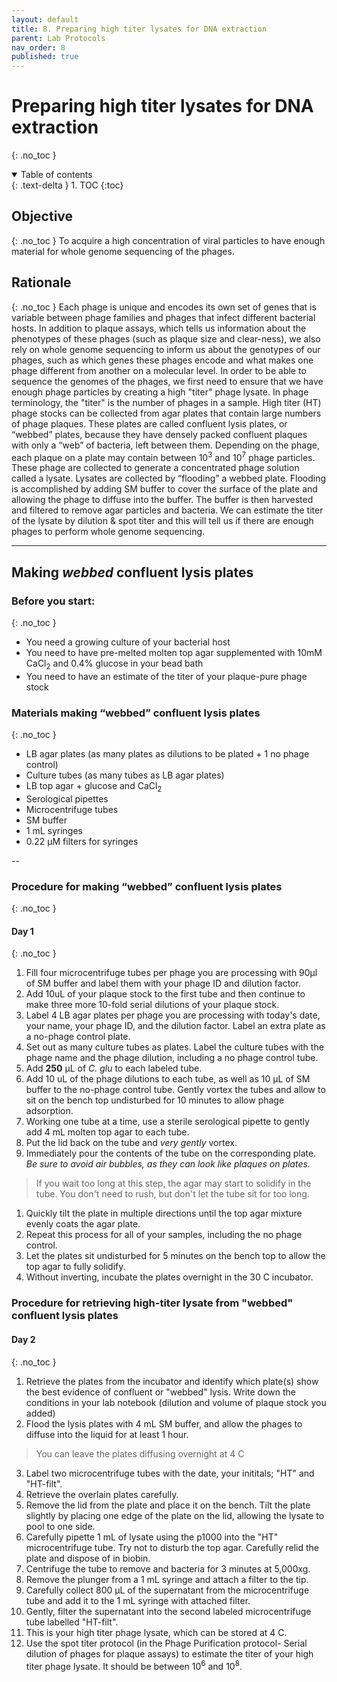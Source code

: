 ```yaml
---
layout: default
title: 8. Preparing high titer lysates for DNA extraction
parent: Lab Protocols
nav_order: 8
published: true
---
```


# Preparing high titer lysates for DNA extraction
{: .no_toc }

<details open markdown="block">
  <summary>
    Table of contents
  </summary>
  {: .text-delta }
1. TOC
{:toc}
</details>

## Objective
{: .no_toc }
To acquire a high concentration of viral particles to have enough material for whole genome sequencing of the phages.

## Rationale
{: .no_toc }
Each phage is unique and encodes its own set of genes that is variable between phage families and phages that infect different bacterial hosts. In addition to plaque assays, which tells us information about the phenotypes of these phages (such as plaque size and clear-ness), we also rely on whole genome sequencing to inform us about the genotypes of our phages, such as which genes these phages encode and what makes one phage different from another on a molecular level. In order to be able to sequence the genomes of the phages, we first need to ensure that we have enough phage particles by creating a high "titer" phage lysate. In phage terminology, the "titer" is the number of phages in a sample. High titer (HT) phage stocks can be collected from agar plates that contain large numbers of phage plaques. These plates are called confluent lysis plates, or “webbed” plates, because they have densely packed confluent plaques with only a “web” of bacteria, left between them. Depending on the phage, each plaque on a plate may contain between 10<sup>3</sup> and 10<sup>7</sup> phage particles. These phage are collected to generate a concentrated phage solution called a lysate. Lysates are collected by “flooding” a webbed plate. Flooding is accomplished by adding SM buffer to cover the surface of the plate and allowing the phage to diffuse into the buffer. The buffer is then harvested and filtered to remove agar particles and bacteria. We can estimate the titer of the lysate by dilution & spot titer and this will tell us if there are enough phages to perform whole genome sequencing.

---

## Making _webbed_ confluent lysis plates

### Before you start:
{: .no_toc }
- You need a growing culture of your bacterial host
- You need to have pre-melted molten top agar supplemented with 10mM CaCl<sub>2</sub> and 0.4% glucose in your bead bath
- You need to have an estimate of the titer of your plaque-pure phage stock

### Materials making “webbed” confluent lysis plates
{: .no_toc }
- LB agar plates (as many plates as dilutions to be plated + 1 no phage control)
- Culture tubes (as many tubes as LB agar plates)
- LB top agar + glucose and CaCl<sub>2</sub>
- Serological pipettes
- Microcentrifuge tubes
- SM buffer
- 1 mL syringes
- 0.22 µM filters for syringes

--

### Procedure for making “webbed” confluent lysis plates
{: .no_toc }

#### Day 1
{: .no_toc }

1. Fill four microcentrifuge tubes per phage you are processing with 90µl of SM buffer and label them with your phage ID and dilution factor.
1. Add 10uL of your plaque stock to the first tube and then continue to make three more 10-fold serial dilutions of your plaque stock.
1. Label 4 LB agar plates per phage you are processing with today's date, your name, your phage ID, and the dilution factor. Label an extra plate as a no-phage control plate.
1. Set out as many culture tubes as plates. Label the culture tubes with the phage name and the phage dilution, including a no phage control tube.
1. Add **250** µL of _C. glu_ to each labeled tube.
1. Add 10 uL of the phage dilutions to each tube, as well as 10 µL of SM buffer to the no-phage control tube. Gently vortex the tubes and allow to sit on the bench top undisturbed for 10 minutes to allow phage adsorption.
1. Working one tube at a time, use a sterile serological pipette to gently add 4 mL molten top agar to each tube.
1. Put the lid back on the tube and _very gently_ vortex. 
1. Immediately pour the contents of the tube on the corresponding plate. _Be sure to avoid air bubbles, as they can look like plaques on plates._
> If you wait too long at this step, the agar may start to solidify in the tube. You don't need to rush, but don't let the tube sit for too long.
1. Quickly tilt the plate in multiple directions until the top agar mixture evenly coats the agar plate.
1. Repeat this process for all of your samples, including the no phage control.
1. Let the plates sit undisturbed for 5 minutes on the bench top to allow the top agar to fully solidify.
1. Without inverting, incubate the plates overnight in the 30 C incubator.


### Procedure for retrieving high-titer lysate from "webbed" confluent lysis plates

#### Day 2
{: .no_toc }

1. Retrieve the plates from the incubator and identify which plate(s) show the best evidence of confluent or "webbed" lysis. Write down the conditions in your lab notebook (dilution and volume of plaque stock you added)
1. Flood the lysis plates with 4 mL SM buffer, and allow the phages to diffuse into the liquid for at least 1 hour.
> You can leave the plates diffusing overnight at 4 C
3. Label two microcentrifuge tubes with the date, your inititals; "HT" and "HT-filt".
4. Retrieve the overlain plates carefully.
5. Remove the lid from the plate and place it on the bench. Tilt the plate slightly by placing one edge of the plate on the lid, allowing the lysate to pool to one side.
6. Carefully pipette 1 mL of lysate using the p1000 into the "HT" microcentrifuge tube. Try not to disturb the top agar. Carefully relid the plate and dispose of in biobin.
7. Centrifuge the tube to remove and bacteria for 3 minutes at 5,000xg.
8. Remove the plunger from a 1 mL syringe and attach a filter to the tip.
9. Carefully collect 800 µL of the supernatant from the microcentrifuge tube and add it to the 1 mL syringe with attached filter.
10. Gently, filter the supernatant into the second labeled microcentrifuge tube labelled "HT-filt".
11. This is your high titer phage lysate, which can be stored at 4 C.
12. Use the spot titer protocol (in the Phage Purification protocol- Serial dilution of phages for plaque assays) to estimate the titer of your high titer phage lysate. It should be between 10<sup>6</sup> and 10<sup>8</sup>.
